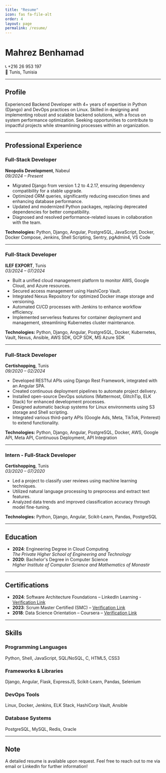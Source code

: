 ```yaml
---
title: "Resume"
icon: fas fa-file-alt
order: 4
layout: page
permalink: /resume/
---
```


# **Mahrez Benhamad**  
📞 +216 26 953 197  
📍 Tunis, Tunisia  

---

## **Profile**  
Experienced Backend Developer with 4+ years of expertise in Python (Django) and DevOps practices on Linux. Skilled in designing and implementing robust and scalable backend solutions, with a focus on system performance optimization. Seeking opportunities to contribute to impactful projects while streamlining processes within an organization.

---

## **Professional Experience**  

### **Full-Stack Developer**  
**Neopolis Development**, Nabeul  
*09/2024 – Present*  
- Migrated Django from version 1.2 to 4.2.17, ensuring dependency compatibility for a stable upgrade.
- Optimized ORM queries, significantly reducing execution times and enhancing database performance.  
- Updated and modernized Python packages, replacing deprecated dependencies for better compatibility.  
- Diagnosed and resolved performance-related issues in collaboration with the team.  

**Technologies:** Python, Django, Angular, PostgreSQL, JavaScript, Docker, Docker Compose, Jenkins, Shell Scripting, Sentry, pgAdmin4, VS Code

---

### **Full-Stack Developer**  
**ILEF EXPORT**, Tunis  
*03/2024 – 07/2024*  
- Built a unified cloud management platform to monitor AWS, Google Cloud, and Azure resources.  
- Secured access management using HashiCorp Vault.  
- Integrated Nexus Repository for optimized Docker image storage and versioning.  
- Automated CI/CD processes with Jenkins to enhance workflow efficiency.  
- Implemented serverless features for container deployment and management, streamlining Kubernetes cluster maintenance.  

**Technologies:** Python, Django, Angular, PostgreSQL, Docker, Kubernetes, Vault, Nexus, Ansible, AWS SDK, GCP SDK, MS Azure SDK  

---

### **Full-Stack Developer**  
**Certishopping**, Tunis  
*09/2020 – 02/2024*  
- Developed RESTful APIs using Django Rest Framework, integrated with an Angular SPA.  
- Created continuous deployment pipelines to automate project delivery.  
- Installed open-source DevOps solutions (Mattermost, GlitchTip, ELK Stack) for enhanced development processes.  
- Designed automatic backup systems for Linux environments using S3 storage and Shell scripting.  
- Integrated various third-party APIs (Google Ads, Meta, TikTok, Pinterest) to extend functionality.  

**Technologies:** Python, Django, Angular, PostgreSQL, Docker, AWS, Google API, Meta API, Continuous Deployment, API Integration  

---

### **Intern - Full-Stack Developer**  
**Certishopping**, Tunis  
*03/2020 – 07/2020*  
- Led a project to classify user reviews using machine learning techniques.  
- Utilized natural language processing to preprocess and extract text features.  
- Analyzed data trends and improved classification accuracy through model fine-tuning.  

**Technologies:** Python, Django, Angular, Scikit-Learn, Pandas, PostgreSQL  

---

## **Education**  
- **2024**: Engineering Degree in Cloud Computing  
  *The Private Higher School of Engineering and Technology*  
- **2020**: Bachelor's Degree in Computer Science  
  *Higher Institute of Computer Science and Mathematics of Monastir*  


---

## **Certifications**  
- **2024**: Software Architecture Foundations – LinkedIn Learning - [Verification Link](https://www.linkedin.com/learning/certificates/80232a389d93224c55987fe6a0bb2d5e61596cb91c73a38cf8e89dcb778ff3c6)
- **2023**: Scrum Master Certified (SMC) – [Verification Link](https://www.scrumstudy.com/certification/verify?type=SMC&number=996778)  
- **2018**: Data Science Orientation – Coursera – [Verification Link](https://www.coursera.org/account/accomplishments/verify/8KAKBEUWZUW5)  

---

## **Skills**  

### **Programming Languages**  
Python, Shell, JavaScript, SQL/NoSQL, C, HTML5, CSS3  

### **Frameworks & Libraries**  
Django, Angular, Flask, ExpressJS, Scikit-Learn, Pandas, Selenium  

### **DevOps Tools**  
Linux, Docker, Jenkins, ELK Stack, HashiCorp Vault, Ansible  

### **Database Systems**  
PostgreSQL, MySQL, Redis, Oracle  

---

## **Note**  
A detailed resume is available upon request. Feel free to reach out to me via email or LinkedIn for further information!
